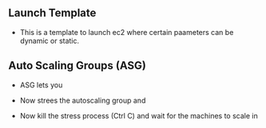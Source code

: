 Launch Template
-----------------

* This is a template to launch ec2 where certain paameters can be dynamic or static.

Auto Scaling Groups (ASG)
-----------------------------
* ASG lets you 

* Now strees the autoscaling group and 
* Now kill the stress process (Ctrl C) and wait for the machines to scale in 
